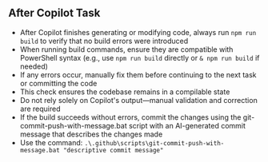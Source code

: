 ## After Copilot Task

- After Copilot finishes generating or modifying code, always run `npm run build` to verify that no build errors were introduced
- When running build commands, ensure they are compatible with PowerShell syntax (e.g., use `npm run build` directly or `& npm run build` if needed)
- If any errors occur, manually fix them before continuing to the next task or committing the code
- This check ensures the codebase remains in a compilable state
- Do not rely solely on Copilot's output—manual validation and correction are required
 - If the build succeeds without errors, commit the changes using the git-commit-push-with-message.bat script with an AI-generated commit message that describes the changes made
 - Use the command: `.\.github\scripts\git-commit-push-with-message.bat "descriptive commit message"`